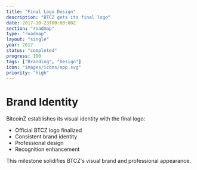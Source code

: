 ```yaml
---
title: "Final Logo Design"
description: "BTCZ gets its final logo"
date: 2017-10-23T00:00:00Z
section: "roadmap"
type: "roadmap"
layout: "single"
year: 2017
status: "completed"
progress: 100
tags: ["Branding", "Design"]
icon: "images/icons/app.svg"
priority: "high"
---
```


# Brand Identity

BitcoinZ establishes its visual identity with the final logo:
- Official BTCZ logo finalized
- Consistent brand identity
- Professional design
- Recognition enhancement

This milestone solidifies BTCZ's visual brand and professional appearance.
